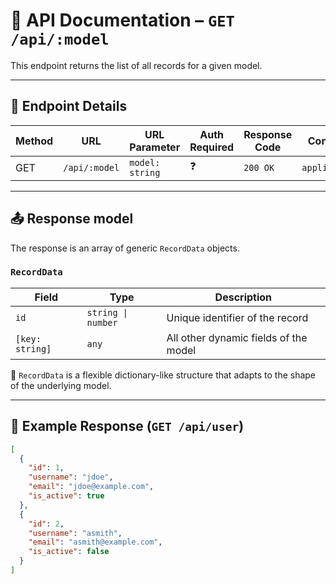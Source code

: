 # 📘 API Documentation – `GET /api/:model`

This endpoint returns the list of all records for a given model. 

---

## 📌 Endpoint Details

| Method | URL           | URL Parameter   | Auth Required | Response Code | Content-Type       |
|--------|---------------|-----------------|---------------|---------------|--------------------|
| GET    | `/api/:model` | `model: string` | ❓             | `200 OK`      | `application/json` |

---

## 📤 Response model

The response is an array of generic `RecordData` objects.

### `RecordData`

| Field             | Type                 | Description                                 |
|-------------------|----------------------|---------------------------------------------|
| `id`              | `string \| number`   | Unique identifier of the record             |
| `[key: string]`   | `any`                | All other dynamic fields of the model       |

📝 `RecordData` is a flexible dictionary-like structure that adapts to the shape of the underlying model.

---

## 🔄 Example Response (`GET /api/user`)

```json
[
  {
    "id": 1,
    "username": "jdoe",
    "email": "jdoe@example.com",
    "is_active": true
  },
  {
    "id": 2,
    "username": "asmith",
    "email": "asmith@example.com",
    "is_active": false
  }
]
